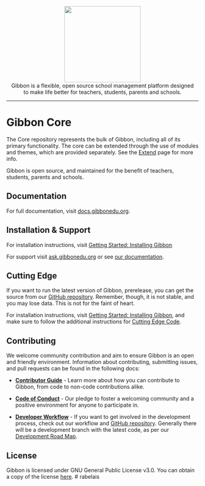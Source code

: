 <p align="center">
    <a href="https://gibbonedu.org/" target="_blank"><img width="200" src="https://gibbonedu.org/img/gibbon-logo.png"></a><br>
    Gibbon is a flexible, open source school management platform designed <br>
    to make life better for teachers, students, parents and schools.
</p>

------

Gibbon Core
===========
The Core repository represents the bulk of Gibbon, including all of its primary functionality. The core can be extended through the use of modules and themes, which are provided separately. See the [Extend](https://gibbonedu.org/extend/) page for more info.

Gibbon is open source, and maintained for the benefit of teachers, students, parents and schools.

## Documentation

For full documentation, visit [docs.gibbonedu.org](https://docs.gibbonedu.org/).

## Installation & Support

For installation instructions, visit [Getting Started: Installing Gibbon](https://docs.gibbonedu.org/administrators/getting-started/installing-gibbon/)

For support visit [ask.gibbonedu.org](https://ask.gibbonedu.org/) or see [our documentation](https://docs.gibbonedu.org/).

## Cutting Edge
If you want to run the latest version of Gibbon, prerelease, you can get the source from our [GitHub repository](https://github.com/GibbonEdu/core). Remember, though, it is not stable, and you may lose data. This is not for the faint of heart.

For installation instructions, visit [Getting Started: Installing Gibbon](https://docs.gibbonedu.org/administrators/getting-started/installing-gibbon/), and make sure to follow the additional instructions for [Cutting Edge Code](https://docs.gibbonedu.org/administrators/getting-started/installing-gibbon/cutting-edge-code/).

## Contributing

We welcome community contribution and aim to ensure Gibbon is an open and friendly environment. Information about contributing, submitting issues, and pull requests can be found in the following docs:

- [**Contributor Guide**](https://github.com/GibbonEdu/core/blob/master/.github/CONTRIBUTING.md) - Learn more about how you can contribute to Gibbon, from code to non-code contributions alike.

- [**Code of Conduct**](https://github.com/GibbonEdu/core/blob/master/.github/CODE_OF_CONDUCT.md) - Our pledge to foster a welcoming community and a positive environment for anyone to participate in.

- [**Developer Workflow**](https://docs.gibbonedu.org/developers/getting-started/developer-workflow/) - If you want to get involved in the development process, check out our workflow and [GitHub repository](https://github.com/GibbonEdu/core). Generally there will be a development branch with the latest code, as per our [Development Road Map](https://docs.gibbonedu.org/developers/getting-started/gibbon-road-map/).

## License

Gibbon is licensed under GNU General Public License v3.0. You can obtain a copy of the license [here](https://github.com/GibbonEdu/core/blob/master/LICENSE).
#   r a b e l a i s  
 